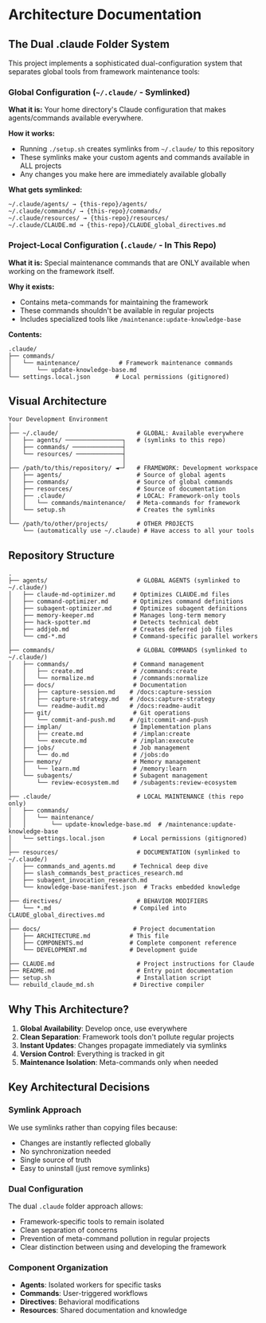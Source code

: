 # Architecture Documentation

## The Dual .claude Folder System

This project implements a sophisticated dual-configuration system that separates global tools from framework maintenance tools:

### Global Configuration (`~/.claude/` - Symlinked)
**What it is:** Your home directory's Claude configuration that makes agents/commands available everywhere.

**How it works:**
- Running `./setup.sh` creates symlinks from `~/.claude/` to this repository
- These symlinks make your custom agents and commands available in ALL projects
- Any changes you make here are immediately available globally

**What gets symlinked:**
```
~/.claude/agents/ → {this-repo}/agents/
~/.claude/commands/ → {this-repo}/commands/
~/.claude/resources/ → {this-repo}/resources/
~/.claude/CLAUDE.md → {this-repo}/CLAUDE_global_directives.md
```

### Project-Local Configuration (`.claude/` - In This Repo)
**What it is:** Special maintenance commands that are ONLY available when working on the framework itself.

**Why it exists:**
- Contains meta-commands for maintaining the framework
- These commands shouldn't be available in regular projects
- Includes specialized tools like `/maintenance:update-knowledge-base`

**Contents:**
```
.claude/
├── commands/
│   └── maintenance/           # Framework maintenance commands
│       └── update-knowledge-base.md
└── settings.local.json       # Local permissions (gitignored)
```

## Visual Architecture
```
Your Development Environment
│
├── ~/.claude/                      # GLOBAL: Available everywhere
│   ├── agents/ ────────────────┐   # (symlinks to this repo)
│   ├── commands/ ──────────────┤
│   └── resources/ ─────────────┤
│                               │
├── /path/to/this/repository/ ◄─┘   # FRAMEWORK: Development workspace
│   ├── agents/                     # Source of global agents
│   ├── commands/                   # Source of global commands  
│   ├── resources/                  # Source of documentation
│   ├── .claude/                    # LOCAL: Framework-only tools
│   │   └── commands/maintenance/   # Meta-commands for framework
│   └── setup.sh                    # Creates the symlinks
│
└── /path/to/other/projects/        # OTHER PROJECTS
    └── (automatically use ~/.claude) # Have access to all your tools
```

## Repository Structure

```
.
├── agents/                         # GLOBAL AGENTS (symlinked to ~/.claude/)
│   ├── claude-md-optimizer.md     # Optimizes CLAUDE.md files
│   ├── command-optimizer.md       # Optimizes command definitions
│   ├── subagent-optimizer.md      # Optimizes subagent definitions
│   ├── memory-keeper.md           # Manages long-term memory
│   ├── hack-spotter.md            # Detects technical debt
│   ├── addjob.md                  # Creates deferred job files
│   └── cmd-*.md                   # Command-specific parallel workers
│
├── commands/                       # GLOBAL COMMANDS (symlinked to ~/.claude/)
│   ├── commands/                  # Command management
│   │   ├── create.md              # /commands:create
│   │   └── normalize.md           # /commands:normalize
│   ├── docs/                      # Documentation
│   │   ├── capture-session.md    # /docs:capture-session
│   │   ├── capture-strategy.md   # /docs:capture-strategy
│   │   └── readme-audit.md       # /docs:readme-audit
│   ├── git/                       # Git operations
│   │   └── commit-and-push.md    # /git:commit-and-push
│   ├── implan/                    # Implementation plans
│   │   ├── create.md              # /implan:create
│   │   └── execute.md             # /implan:execute
│   ├── jobs/                      # Job management
│   │   └── do.md                  # /jobs:do
│   ├── memory/                    # Memory management
│   │   └── learn.md               # /memory:learn
│   └── subagents/                 # Subagent management
│       └── review-ecosystem.md    # /subagents:review-ecosystem
│
├── .claude/                        # LOCAL MAINTENANCE (this repo only)
│   ├── commands/
│   │   └── maintenance/
│   │       └── update-knowledge-base.md  # /maintenance:update-knowledge-base
│   └── settings.local.json        # Local permissions (gitignored)
│
├── resources/                      # DOCUMENTATION (symlinked to ~/.claude/)
│   ├── commands_and_agents.md     # Technical deep dive
│   ├── slash_commands_best_practices_research.md
│   ├── subagent_invocation_research.md
│   └── knowledge-base-manifest.json  # Tracks embedded knowledge
│
├── directives/                     # BEHAVIOR MODIFIERS
│   └── *.md                       # Compiled into CLAUDE_global_directives.md
│
├── docs/                          # Project documentation
│   ├── ARCHITECTURE.md           # This file
│   ├── COMPONENTS.md             # Complete component reference
│   └── DEVELOPMENT.md            # Development guide
│
├── CLAUDE.md                       # Project instructions for Claude
├── README.md                       # Entry point documentation
├── setup.sh                        # Installation script
└── rebuild_claude_md.sh           # Directive compiler
```

## Why This Architecture?

1. **Global Availability**: Develop once, use everywhere
2. **Clean Separation**: Framework tools don't pollute regular projects
3. **Instant Updates**: Changes propagate immediately via symlinks
4. **Version Control**: Everything is tracked in git
5. **Maintenance Isolation**: Meta-commands only when needed

## Key Architectural Decisions

### Symlink Approach
We use symlinks rather than copying files because:
- Changes are instantly reflected globally
- No synchronization needed
- Single source of truth
- Easy to uninstall (just remove symlinks)

### Dual Configuration
The dual `.claude` folder approach allows:
- Framework-specific tools to remain isolated
- Clean separation of concerns
- Prevention of meta-command pollution in regular projects
- Clear distinction between using and developing the framework

### Component Organization
- **Agents**: Isolated workers for specific tasks
- **Commands**: User-triggered workflows
- **Directives**: Behavioral modifications
- **Resources**: Shared documentation and knowledge